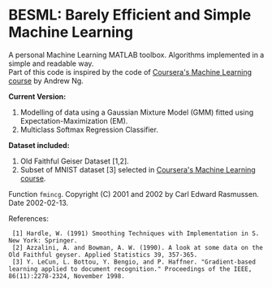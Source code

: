 # BESML: Barely Efficient and Simple Machine Learning

A personal Machine Learning MATLAB toolbox. Algorithms implemented in a simple and readable way.  
Part of this code is inspired by the code of [Coursera's Machine Learning course](https://www.coursera.org/learn/machine-learning) by Andrew Ng. 

**Current Version:**

1. Modelling of data using a Gaussian Mixture Model (GMM) fitted using Expectation-Maximization (EM).
2. Multiclass Softmax Regression Classifier.


**Dataset included:**

1. Old Faithful Geiser Dataset [1,2].
2. Subset of MNIST dataset [3] selected in [Coursera's Machine Learning course](https://www.coursera.org/learn/machine-learning).
 

Function `fmincg`. Copyright (C) 2001 and 2002 by Carl Edward Rasmussen. Date 2002-02-13.

References:

     [1] Hardle, W. (1991) Smoothing Techniques with Implementation in S. New York: Springer.
     [2] Azzalini, A. and Bowman, A. W. (1990). A look at some data on the Old Faithful geyser. Applied Statistics 39, 357-365.
     [3] Y. LeCun, L. Bottou, Y. Bengio, and P. Haffner. "Gradient-based learning applied to document recognition." Proceedings of the IEEE, 86(11):2278-2324, November 1998.

